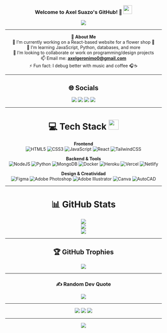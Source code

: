 <h3 align="center">
  Welcome to Axel Suazo's GitHub! 🌱
  <img src="https://media.giphy.com/media/hvRJCLFzcasrR4ia7z/giphy.gif" width="28">
</h3>

<p align="center">
  <a href="https://github.com/axelsuazo"><img src="https://readme-typing-svg.herokuapp.com?color=%2336BCF7&center=true&vCenter=true&lines=Hi+%2C+welcome+to+my+GitHub!;I+am+Axel+Suazo;React+Web+Developer;Open+to+collaborations+%26+projects;Let%27s+build+awesome+stuff+%F0%9F%92%BB"></a>
</p>

---

<div align="center">

💫 **About Me**  
🔭 I’m currently working on a React-based website for a flower shop 🌸  
🌱 I’m learning JavaScript, Python, databases, and more  
👯 I’m looking to collaborate or work on programming/design projects  
📫 Email me: **axelgeronimo0@gmail.com**  
⚡ Fun fact: I debug better with music and coffee 🎧☕  

---

## 🌐 Socials

<p align="center">
  <a href="https://instagram.com/TU_USUARIO_INSTAGRAM"><img src="https://img.shields.io/badge/Instagram-E4405F?logo=instagram&logoColor=white" /></a>
  <a href="https://www.linkedin.com/in/TU_ENLACE_LINKEDIN"><img src="https://img.shields.io/badge/LinkedIn-0077B5?logo=linkedin&logoColor=white" /></a>
  <a href="https://twitch.tv/code_white_web"><img src="https://img.shields.io/badge/Twitch-%239146FF.svg?logo=Twitch&logoColor=white" /></a>
  <a href="https://www.youtube.com/@axelgeronimo5945"><img src="https://img.shields.io/badge/YouTube-%23FF0000.svg?logo=YouTube&logoColor=white" /></a>
</p>

---

# 💻 Tech Stack <img src="https://media2.giphy.com/media/QssGEmpkyEOhBCb7e1/giphy.gif" width="32px">

**Frontend**  
![HTML5](https://img.shields.io/badge/html5-%23E34F26.svg?style=for-the-badge&logo=html5&logoColor=white)
![CSS3](https://img.shields.io/badge/css3-%231572B6.svg?style=for-the-badge&logo=css3&logoColor=white)
![JavaScript](https://img.shields.io/badge/javascript-%23323330.svg?style=for-the-badge&logo=javascript&logoColor=%23F7DF1E)
![React](https://img.shields.io/badge/react-%2320232a.svg?style=for-the-badge&logo=react&logoColor=%2361DAFB)
![TailwindCSS](https://img.shields.io/badge/tailwindcss-%2338B2AC.svg?style=for-the-badge&logo=tailwind-css&logoColor=white)

**Backend & Tools**  
![NodeJS](https://img.shields.io/badge/node.js-6DA55F?style=for-the-badge&logo=node.js&logoColor=white)
![Python](https://img.shields.io/badge/python-%233776AB.svg?style=for-the-badge&logo=python&logoColor=white)
![MongoDB](https://img.shields.io/badge/MongoDB-%234ea94b.svg?style=for-the-badge&logo=mongodb&logoColor=white)
![Docker](https://img.shields.io/badge/docker-%230db7ed.svg?style=for-the-badge&logo=docker&logoColor=white)
![Heroku](https://img.shields.io/badge/heroku-%23430098.svg?style=for-the-badge&logo=heroku&logoColor=white)
![Vercel](https://img.shields.io/badge/vercel-%23000000.svg?style=for-the-badge&logo=vercel&logoColor=white)
![Netlify](https://img.shields.io/badge/netlify-%23000000.svg?style=for-the-badge&logo=netlify&logoColor=#00C7B7)

**Design & Creatividad**  
![Figma](https://img.shields.io/badge/figma-%23F24E1E.svg?style=for-the-badge&logo=figma&logoColor=white)
![Adobe Photoshop](https://img.shields.io/badge/adobephotoshop-%2331A8FF.svg?style=for-the-badge&logo=adobephotoshop&logoColor=white)
![Adobe Illustrator](https://img.shields.io/badge/adobeillustrator-%23FF9A00.svg?style=for-the-badge&logo=adobeillustrator&logoColor=white)
![Canva](https://img.shields.io/badge/Canva-%2300C4CC.svg?style=for-the-badge&logo=Canva&logoColor=white)
![AutoCAD](https://img.shields.io/badge/AutoCAD-%23E60000.svg?style=for-the-badge&logo=autodesk&logoColor=white)

---

# 📊 GitHub Stats
![](https://github-readme-stats.vercel.app/api?username=axelsuazo&theme=radical&hide_border=false&include_all_commits=true&count_private=true)<br/>
![](https://github-readme-streak-stats.herokuapp.com/?user=axelsuazo&theme=radical&hide_border=false)<br/>
![](https://github-readme-stats.vercel.app/api/top-langs/?username=axelsuazo&theme=radical&hide_border=false&layout=compact)

---

## 🏆 GitHub Trophies
![](https://github-profile-trophy.vercel.app/?username=axelsuazo&theme=discord&no-frame=false&no-bg=false&margin-w=4)

---

### ✍️ Random Dev Quote
![](https://quotes-github-readme.vercel.app/api?type=horizontal&theme=merko)

---

![](https://forthebadge.com/images/badges/powered-by-black-magic.svg)
![](http://ForTheBadge.com/images/badges/built-by-developers.svg)
![](https://forthebadge.com/images/badges/uses-brains.svg)

---

![](https://komarev.com/ghpvc/?username=axelsuazo&label=Visitors+Count&color=brightgreen)

</div>
